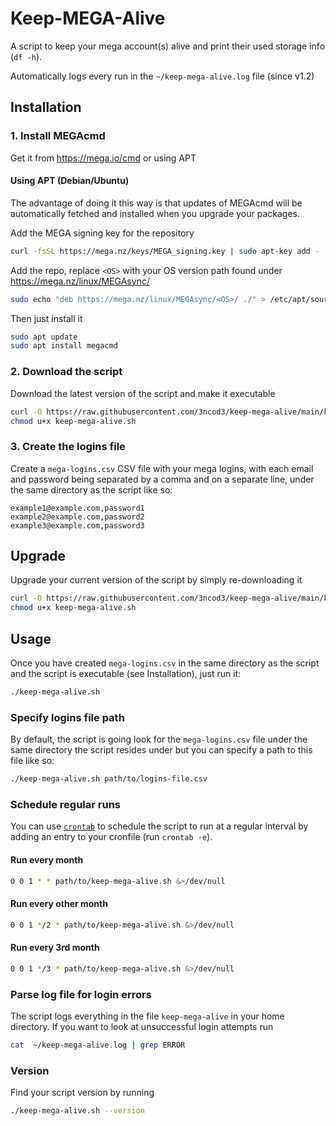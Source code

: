# Keep-MEGA-Alive

A script to keep your mega account(s) alive and print their used storage info
(`df -h`).

Automatically logs every run in the `~/keep-mega-alive.log` file (since v1.2)
## Installation

### 1. Install MEGAcmd

Get it from https://mega.io/cmd or using APT

#### Using APT (Debian/Ubuntu)

The advantage of doing it this way is that updates of MEGAcmd will be
automatically fetched and installed when you upgrade your packages.

Add the MEGA signing key for the repository

```sh
curl -fsSL https://mega.nz/keys/MEGA_signing.key | sudo apt-key add -
```

Add the repo, replace `<OS>` with your OS version path found under
https://mega.nz/linux/MEGAsync/

```sh
sudo echo "deb https://mega.nz/linux/MEGAsync/<OS>/ ./" > /etc/apt/sources.list.d/mega-nz.list
```

Then just install it

```sh
sudo apt update
sudo apt install megacmd
```

### 2. Download the script

Download the latest version of the script and make it executable

```sh
curl -O https://raw.githubusercontent.com/3ncod3/keep-mega-alive/main/keep-mega-alive.sh
chmod u+x keep-mega-alive.sh
```

### 3. Create the logins file

Create a `mega-logins.csv` CSV file with your mega logins, with each email and
password being separated by a comma and on a separate line, under the same
directory as the script like so:

```csv
example1@example.com,password1
example2@example.com,password2
example3@example.com,password3
```

## Upgrade

Upgrade your current version of the script by simply re-downloading it

```sh
curl -O https://raw.githubusercontent.com/3ncod3/keep-mega-alive/main/keep-mega-alive.sh
chmod u+x keep-mega-alive.sh
```

## Usage

Once you have created `mega-logins.csv` in the same directory as the
script and the script is executable (see Installation), just run it:

```sh
./keep-mega-alive.sh
```

### Specify logins file path

By default, the script is going look for the `mega-logins.csv` file under the
same directory the script resides under but you can specify a path to this file
like so:

```sh
./keep-mega-alive.sh path/to/logins-file.csv
```

### Schedule regular runs

You can use [`crontab`](https://linux.die.net/man/5/crontab) to schedule the
script to run at a regular interval by adding an entry to your cronfile (run
`crontab -e`).

#### Run every month

```sh
0 0 1 * * path/to/keep-mega-alive.sh &>/dev/null
```

#### Run every other month

```sh
0 0 1 */2 * path/to/keep-mega-alive.sh &>/dev/null
```

#### Run every 3rd month

```sh
0 0 1 */3 * path/to/keep-mega-alive.sh &>/dev/null
```

### Parse log file for login errors

The script logs everything in the file `keep-mega-alive` in your home directory. If you want to look at unsuccessful login attempts run

```sh
cat  ~/keep-mega-alive.log | grep ERROR
```

### Version

Find your script version by running

```sh
./keep-mega-alive.sh --version
```